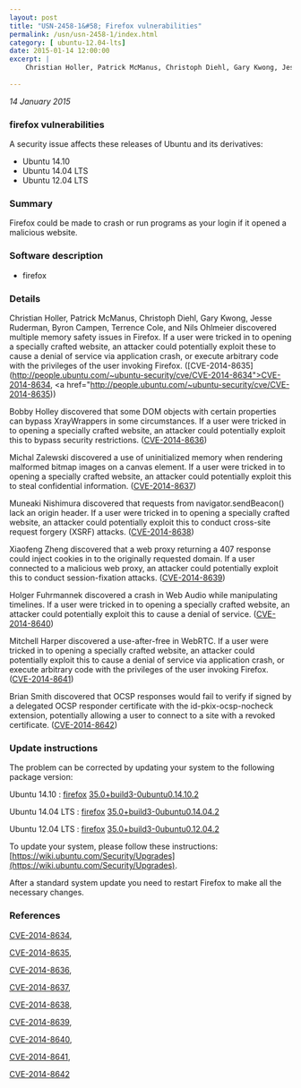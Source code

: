 ```yaml
---
layout: post
title: "USN-2458-1&#58; Firefox vulnerabilities"
permalink: /usn/usn-2458-1/index.html
category: [ ubuntu-12.04-lts]
date: 2015-01-14 12:00:00
excerpt: |
    Christian Holler, Patrick McManus, Christoph Diehl, Gary Kwong, Jesse Ruderman, Byron Campen, Terrence Cole, and Nils Ohlmeier discovered multiple memory safety issues in Firefox. If a user were tricked in to opening a specially crafted website, an attacker could potentially exploit these to cause a denial of service via application crash, or execute arbitrary code with the privileges of the user invoking Firefox. ([CVE-2014-8635](http://people.ubuntu.com/~ubuntu-security/cve/CVE-2014-8634">CVE-2014-8634</a>, <a href="http://people.ubuntu.com/~ubuntu-security/cve/CVE-2014-8635))
    
--- 
```

 
 

*14 January 2015*

### firefox vulnerabilities

A security issue affects these releases of Ubuntu and its derivatives:

* Ubuntu 14.10
* Ubuntu 14.04 LTS
* Ubuntu 12.04 LTS

### Summary

Firefox could be made to crash or run programs as your login if it opened a malicious website.

### Software description

* firefox 

### Details

Christian Holler, Patrick McManus, Christoph Diehl, Gary Kwong, Jesse Ruderman, Byron Campen, Terrence Cole, and Nils Ohlmeier discovered multiple memory safety issues in Firefox. If a user were tricked in to opening a specially crafted website, an attacker could potentially exploit these to cause a denial of service via application crash, or execute arbitrary code with the privileges of the user invoking Firefox. ([CVE-2014-8635](http://people.ubuntu.com/~ubuntu-security/cve/CVE-2014-8634">CVE-2014-8634</a>, <a href="http://people.ubuntu.com/~ubuntu-security/cve/CVE-2014-8635))

Bobby Holley discovered that some DOM objects with certain properties can bypass XrayWrappers in some circumstances. If a user were tricked in to opening a specially crafted website, an attacker could potentially exploit this to bypass security restrictions. ([CVE-2014-8636](http://people.ubuntu.com/~ubuntu-security/cve/CVE-2014-8636))

Michal Zalewski discovered a use of uninitialized memory when rendering malformed bitmap images on a canvas element. If a user were tricked in to opening a specially crafted website, an attacker could potentially exploit this to steal confidential information. ([CVE-2014-8637](http://people.ubuntu.com/~ubuntu-security/cve/CVE-2014-8637))

Muneaki Nishimura discovered that requests from navigator.sendBeacon() lack an origin header. If a user were tricked in to opening a specially crafted website, an attacker could potentially exploit this to conduct cross-site request forgery (XSRF) attacks. ([CVE-2014-8638](http://people.ubuntu.com/~ubuntu-security/cve/CVE-2014-8638))

Xiaofeng Zheng discovered that a web proxy returning a 407 response could inject cookies in to the originally requested domain. If a user connected to a malicious web proxy, an attacker could potentially exploit this to conduct session-fixation attacks. ([CVE-2014-8639](http://people.ubuntu.com/~ubuntu-security/cve/CVE-2014-8639))

Holger Fuhrmannek discovered a crash in Web Audio while manipulating timelines. If a user were tricked in to opening a specially crafted website, an attacker could potentially exploit this to cause a denial of service. ([CVE-2014-8640](http://people.ubuntu.com/~ubuntu-security/cve/CVE-2014-8640))

Mitchell Harper discovered a use-after-free in WebRTC. If a user were tricked in to opening a specially crafted website, an attacker could potentially exploit this to cause a denial of service via application crash, or execute arbitrary code with the privileges of the user invoking Firefox. ([CVE-2014-8641](http://people.ubuntu.com/~ubuntu-security/cve/CVE-2014-8641))

Brian Smith discovered that OCSP responses would fail to verify if signed by a delegated OCSP responder certificate with the id-pkix-ocsp-nocheck extension, potentially allowing a user to connect to a site with a revoked certificate. ([CVE-2014-8642](http://people.ubuntu.com/~ubuntu-security/cve/CVE-2014-8642)) 

### Update instructions

The problem can be corrected by updating your system to the following package version:

Ubuntu 14.10
 : [firefox](https://launchpad.net/ubuntu/+source/firefox) <span> [35.0+build3-0ubuntu0.14.10.2](https://launchpad.net/ubuntu/+source/firefox/35.0+build3-0ubuntu0.14.10.2) </span> 

Ubuntu 14.04 LTS
 : [firefox](https://launchpad.net/ubuntu/+source/firefox) <span> [35.0+build3-0ubuntu0.14.04.2](https://launchpad.net/ubuntu/+source/firefox/35.0+build3-0ubuntu0.14.04.2) </span> 

Ubuntu 12.04 LTS
 : [firefox](https://launchpad.net/ubuntu/+source/firefox) <span> [35.0+build3-0ubuntu0.12.04.2](https://launchpad.net/ubuntu/+source/firefox/35.0+build3-0ubuntu0.12.04.2) </span> 

To update your system, please follow these instructions: [https://wiki.ubuntu.com/Security/Upgrades](https://wiki.ubuntu.com/Security/Upgrades).

After a standard system update you need to restart Firefox to make all the necessary changes. 

### References

 
 [CVE-2014-8634](http://people.ubuntu.com/~ubuntu-security/cve/CVE-2014-8634), 

 [CVE-2014-8635](http://people.ubuntu.com/~ubuntu-security/cve/CVE-2014-8635), 

 [CVE-2014-8636](http://people.ubuntu.com/~ubuntu-security/cve/CVE-2014-8636), 

 [CVE-2014-8637](http://people.ubuntu.com/~ubuntu-security/cve/CVE-2014-8637), 

 [CVE-2014-8638](http://people.ubuntu.com/~ubuntu-security/cve/CVE-2014-8638), 

 [CVE-2014-8639](http://people.ubuntu.com/~ubuntu-security/cve/CVE-2014-8639), 

 [CVE-2014-8640](http://people.ubuntu.com/~ubuntu-security/cve/CVE-2014-8640), 

 [CVE-2014-8641](http://people.ubuntu.com/~ubuntu-security/cve/CVE-2014-8641), 

 [CVE-2014-8642](http://people.ubuntu.com/~ubuntu-security/cve/CVE-2014-8642)
 


